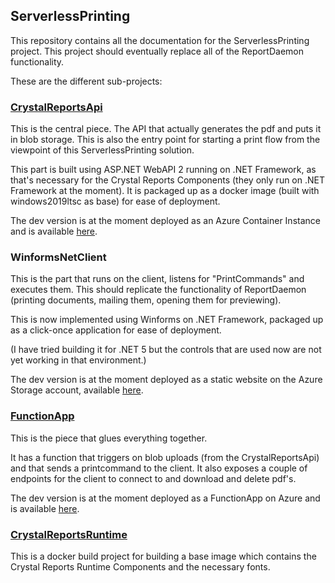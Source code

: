 ## ServerlessPrinting

This repository contains all the documentation for the ServerlessPrinting project.
This project should eventually replace all of the ReportDaemon functionality.

These are the different sub-projects:

### [CrystalReportsApi](crystalreportsapi.md)

This is the central piece. 
The API that actually generates the pdf and puts it in blob storage. 
This is also the entry point for starting a print flow 
from the viewpoint of this ServerlessPrinting solution.

This part is built using ASP.NET WebAPI 2 running on .NET Framework, as that's
necessary for the Crystal Reports Components (they only run on .NET Framework at the moment).
It is packaged up as a docker image (built with windows2019ltsc as base) for ease of deployment.

The dev version is at the moment deployed as an Azure Container Instance and is 
available [here](http://serverlessprintingdev.westeurope.azurecontainer.io/).

### WinformsNetClient

This is the part that runs on the client, listens for "PrintCommands" and executes them.
This should replicate the functionality of ReportDaemon (printing documents, mailing them,
opening them for previewing). 

This is now implemented using Winforms on .NET Framework, packaged up as a click-once
application for ease of deployment.

(I have tried building it for .NET 5 but the controls that are used now are not yet 
working in that environment.)

The dev version is at the moment deployed as a static website on the Azure Storage account,
available [here](https://serverlessprintingdev.z6.web.core.windows.net/).

### [FunctionApp](functionapp.md)

This is the piece that glues everything together. 

It has a function that triggers on blob uploads (from the CrystalReportsApi) and that
sends a printcommand to the client.
It also exposes a couple of endpoints for the client to connect to and download and delete pdf's.

The dev version is at the moment deployed as a FunctionApp on Azure and is available
[here](https://serverlessprintingdev.azurewebsites.net/).

### [CrystalReportsRuntime](crystalreportsruntime.md)

This is a docker build project for building a base image which contains the
Crystal Reports Runtime Components and the necessary fonts.